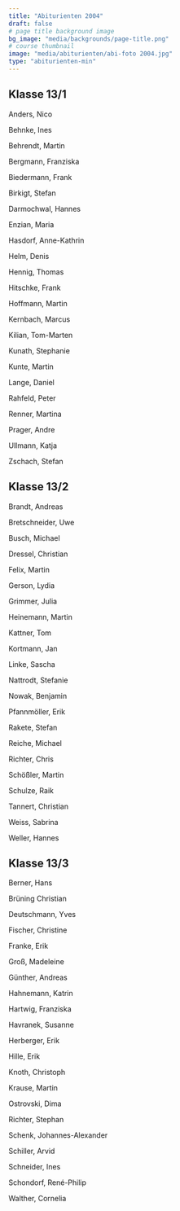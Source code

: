 ```yaml
---
title: "Abiturienten 2004"
draft: false
# page title background image
bg_image: "media/backgrounds/page-title.png"
# course thumbnail
image: "media/abiturienten/abi-foto 2004.jpg"
type: "abiturienten-min"
---
```


## Klasse 13/1

Anders, Nico

Behnke, Ines

Behrendt, Martin

Bergmann, Franziska

Biedermann, Frank

Birkigt, Stefan

Darmochwal, Hannes

Enzian, Maria

Hasdorf, Anne-Kathrin

Helm, Denis

Hennig, Thomas

Hitschke, Frank

Hoffmann, Martin

Kernbach, Marcus

Kilian, Tom-Marten

Kunath, Stephanie

Kunte, Martin

Lange, Daniel

Rahfeld, Peter

Renner, Martina

Prager, Andre

Ullmann, Katja

Zschach, Stefan

## Klasse 13/2

Brandt, Andreas

Bretschneider, Uwe

Busch, Michael

Dressel, Christian

Felix, Martin

Gerson, Lydia

Grimmer, Julia

Heinemann, Martin

Kattner, Tom

Kortmann, Jan

Linke, Sascha

Nattrodt, Stefanie

Nowak, Benjamin

Pfannmöller, Erik

Rakete, Stefan

Reiche, Michael

Richter, Chris

Schößler, Martin

Schulze, Raik

Tannert, Christian

Weiss, Sabrina

Weller, Hannes

## Klasse 13/3

Berner, Hans

Brüning Christian

Deutschmann, Yves

Fischer, Christine

Franke, Erik

Groß, Madeleine

Günther, Andreas

Hahnemann, Katrin

Hartwig, Franziska

Havranek, Susanne

Herberger, Erik

Hille, Erik

Knoth, Christoph

Krause, Martin

Ostrovski, Dima

Richter, Stephan

Schenk, Johannes-Alexander

Schiller, Arvid

Schneider, Ines

Schondorf, René-Philip

Walther, Cornelia
